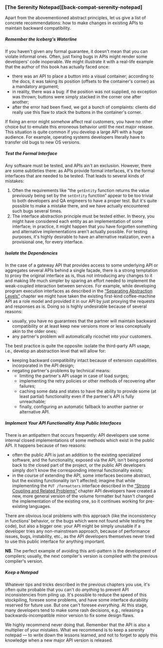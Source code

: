 ### [The Serenity Notepad][back-compat-serenity-notepad]

Apart from the abovementioned abstract principles, let us give a list of concrete recommendations: how to make changes in existing APIs to maintain backward compatibility.

##### Remember the Iceberg's Waterline

If you haven't given any formal guarantee, it doesn't mean that you can violate informal ones. Often, just fixing bugs in APIs might render some developers' code inoperable. We might illustrate it with a real-life example that the author of this book has actually faced once:
  * there was an API to place a button into a visual container; according to the docs, it was taking its position (offsets to the container's corner) as a mandatory argument;
  * in reality, there was a bug: if the position was not supplied, no exception was thrown; buttons were simply stacked in the corner one after another;
  * after the error had been fixed, we got a bunch of complaints: clients did really use this flaw to stack the buttons in the container's corner.

If fixing an error might somehow affect real customers, you have no other choice but to emulate this erroneous behavior until the next major release. This situation is quite common if you develop a large API with a huge audience. For example, operating systems developers literally have to transfer old bugs to new OS versions.

##### Test the Formal Interface

Any software must be tested, and APIs ain't an exclusion. However, there are some subtleties there: as APIs provide formal interfaces, it's the formal interfaces that are needed to be tested. That leads to several kinds of mistakes:

  1. Often the requirements like “the `getEntity` function returns the value previously being set by the `setEntity` function” appear to be too trivial to both developers and QA engineers to have a proper test. But it's quite possible to make a mistake there, and we have actually encountered such bugs several times.
  2. The interface abstraction principle must be tested either. In theory, you might have considered each entity as an implementation of some interface; in practice, it might happen that you have forgotten something and alternative implementations aren't actually possible. For testing purposes, it's highly desirable to have an alternative realization, even a provisional one, for every interface.

##### Isolate the Dependencies

In the case of a gateway API that provides access to some underlying API or aggregates several APIs behind a single façade, there is a strong temptation to proxy the original interface as is, thus not introducing any changes to it and making life much simpler by sparing an effort needed to implement the weak-coupled interaction between services. For example, while developing program execution interfaces as described in the [“Separating Abstraction Levels”](#api-design-separating-abstractions) chapter we might have taken the existing first-kind coffee-machine API as a role model and provided it in our API by just proxying the requests and responses as is. Doing so is highly undesirable because of several reasons:
  * usually, you have no guarantees that the partner will maintain backward compatibility or at least keep new versions more or less conceptually akin to the older ones;
  * any partner's problem will automatically ricochet into your customers.

The best practice is quite the opposite: isolate the third-party API usage, i.e., develop an abstraction level that will allow for:
  * keeping backward compatibility intact because of extension capabilities incorporated in the API design;
  * negating partner's problems by technical means:
      * limiting the partner's API usage in case of load surges;
      * implementing the retry policies or other methods of recovering after failures;
      * caching some data and states to have the ability to provide some (at least partial) functionality even if the partner's API is fully unreachable;
      * finally, configuring an automatic fallback to another partner or alternative API.

##### Implement Your API Functionality Atop Public Interfaces

There is an antipattern that occurs frequently: API developers use some internal closed implementations of some methods which exist in the public API. It happens because of two reasons:
  * often the public API is just an addition to the existing specialized software, and the functionality, exposed via the API, isn't being ported back to the closed part of the project, or the public API developers simply don't know the corresponding internal functionality exists;
  * in the course of extending the API, some interfaces become abstract, but the existing functionality isn't affected; imagine that while implementing the `PUT /formatters` interface described in the [“Strong Coupling and Related Problems”](#back-compat-strong-coupling) chapter API developers have created a new, more general version of the volume formatter but hasn't changed the implementation of the existing one, so it continues working for pre-existing languages.

There are obvious local problems with this approach (like the inconsistency in functions' behavior, or the bugs which were not found while testing the code), but also a bigger one: your API might be simply unusable if a developer tries any non-mainstream approach, because of performance issues, bugs, instability, etc., as the API developers themselves never tried to use this public interface for anything important.

**NB**. The perfect example of avoiding this anti-pattern is the development of compilers; usually, the next compiler's version is compiled with the previous compiler's version.

##### Keep a Notepad

Whatever tips and tricks described in the previous chapters you use, it's often quite probable that you can't do *anything* to prevent API inconsistencies from piling up. It's possible to reduce the speed of this stockpiling, foresee some problems, and have some interface durability reserved for future use. But one can't foresee *everything*. At this stage, many developers tend to make some rash decisions, e.g., releasing a backwards-incompatible minor version to fix some design flaws.

We highly recommend never doing that. Remember that the API is also a multiplier of your mistakes. What we recommend is to keep a serenity notepad — to write down the lessons learned, and not to forget to apply this knowledge when a new major API version is released.
